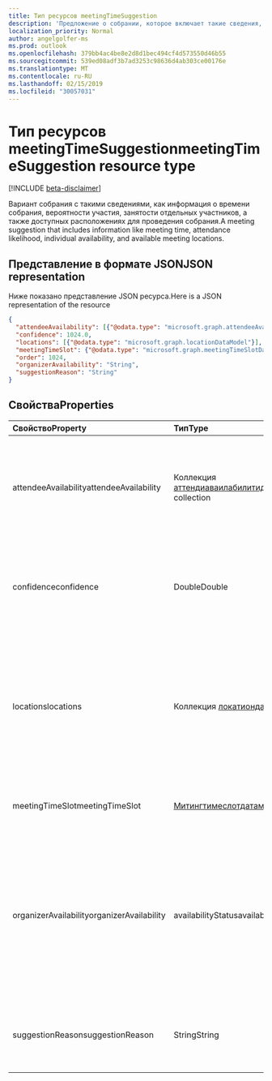 ```yaml
---
title: Тип ресурсов meetingTimeSuggestion
description: 'Предложение о собрании, которое включает такие сведения, как время собрания, вероятность посещения, Индивидуальная '
localization_priority: Normal
author: angelgolfer-ms
ms.prod: outlook
ms.openlocfilehash: 379bb4ac4be8e2d8d1bec494cf4d573550d46b55
ms.sourcegitcommit: 539ed08adf3b7ad3253c98636d4ab303ce00176e
ms.translationtype: MT
ms.contentlocale: ru-RU
ms.lasthandoff: 02/15/2019
ms.locfileid: "30057031"
---
```

# <a name="meetingtimesuggestion-resource-type"></a><span data-ttu-id="77273-103">Тип ресурсов meetingTimeSuggestion</span><span class="sxs-lookup"><span data-stu-id="77273-103">meetingTimeSuggestion resource type</span></span>

[!INCLUDE [beta-disclaimer](../../includes/beta-disclaimer.md)]

<span data-ttu-id="77273-104">Вариант собрания с такими сведениями, как информация о времени собрания, вероятности участия, занятости отдельных участников, а также доступных расположениях для проведения собрания.</span><span class="sxs-lookup"><span data-stu-id="77273-104">A meeting suggestion that includes information like meeting time, attendance likelihood, individual availability, and available meeting locations.</span></span>

## <a name="json-representation"></a><span data-ttu-id="77273-105">Представление в формате JSON</span><span class="sxs-lookup"><span data-stu-id="77273-105">JSON representation</span></span>

<span data-ttu-id="77273-106">Ниже показано представление JSON ресурса.</span><span class="sxs-lookup"><span data-stu-id="77273-106">Here is a JSON representation of the resource</span></span>

<!-- {
  "blockType": "resource",
  "optionalProperties": [

  ],
  "@odata.type": "microsoft.graph.meetingTimeSuggestion"
}-->

```json
{
  "attendeeAvailability": [{"@odata.type": "microsoft.graph.attendeeAvailabilityDataModel"}],
  "confidence": 1024.0,
  "locations": [{"@odata.type": "microsoft.graph.locationDataModel"}],
  "meetingTimeSlot": {"@odata.type": "microsoft.graph.meetingTimeSlotDataModel"},
  "order": 1024,
  "organizerAvailability": "String",
  "suggestionReason": "String"
}

```
## <a name="properties"></a><span data-ttu-id="77273-107">Свойства</span><span class="sxs-lookup"><span data-stu-id="77273-107">Properties</span></span>
| <span data-ttu-id="77273-108">Свойство</span><span class="sxs-lookup"><span data-stu-id="77273-108">Property</span></span>     | <span data-ttu-id="77273-109">Тип</span><span class="sxs-lookup"><span data-stu-id="77273-109">Type</span></span>   |<span data-ttu-id="77273-110">Описание</span><span class="sxs-lookup"><span data-stu-id="77273-110">Description</span></span>|
|:---------------|:--------|:----------|
|<span data-ttu-id="77273-111">attendeeAvailability</span><span class="sxs-lookup"><span data-stu-id="77273-111">attendeeAvailability</span></span>|<span data-ttu-id="77273-112">Коллекция [аттендиаваилабилитидатамодел](attendeeavailabilitydatamodel.md)</span><span class="sxs-lookup"><span data-stu-id="77273-112">[attendeeAvailabilityDataModel](attendeeavailabilitydatamodel.md) collection</span></span>|<span data-ttu-id="77273-113">Массив, показывающий состояние занятости каждого участника для этого варианта собрания.</span><span class="sxs-lookup"><span data-stu-id="77273-113">An array that shows the availability status of each attendee for this meeting suggestion.</span></span>|
|<span data-ttu-id="77273-114">confidence</span><span class="sxs-lookup"><span data-stu-id="77273-114">confidence</span></span>|<span data-ttu-id="77273-115">Double</span><span class="sxs-lookup"><span data-stu-id="77273-115">Double</span></span>|<span data-ttu-id="77273-116">Процент вероятности того, что все участники будут присутствовать на собрании.</span><span class="sxs-lookup"><span data-stu-id="77273-116">A percentage that represents the likelhood of all the attendees attending.</span></span>|
|<span data-ttu-id="77273-117">locations</span><span class="sxs-lookup"><span data-stu-id="77273-117">locations</span></span>|<span data-ttu-id="77273-118">Коллекция [локатиондатамодел](locationdatamodel.md)</span><span class="sxs-lookup"><span data-stu-id="77273-118">[locationDataModel](locationdatamodel.md) collection</span></span>|<span data-ttu-id="77273-119">Массив, в котором указано имя и географические данные каждого расположения для проведения этого варианта собрания.</span><span class="sxs-lookup"><span data-stu-id="77273-119">An array that specifies the name and geographic location of each meeting location for this meeting suggestion.</span></span>|
|<span data-ttu-id="77273-120">meetingTimeSlot</span><span class="sxs-lookup"><span data-stu-id="77273-120">meetingTimeSlot</span></span>|[<span data-ttu-id="77273-121">Митингтимеслотдатамодел</span><span class="sxs-lookup"><span data-stu-id="77273-121">meetingTimeSlotDataModel</span></span>](meetingtimeslotdatamodel.md)|<span data-ttu-id="77273-122">Период времени, предложенный для собрания.</span><span class="sxs-lookup"><span data-stu-id="77273-122">A time period suggested for the meeting.</span></span>|
|<span data-ttu-id="77273-123">organizerAvailability</span><span class="sxs-lookup"><span data-stu-id="77273-123">organizerAvailability</span></span>|<span data-ttu-id="77273-124">availabilityStatus</span><span class="sxs-lookup"><span data-stu-id="77273-124">availabilityStatus</span></span>| <span data-ttu-id="77273-p101">Доступность организатора собрания для этого варианта собрания. Возможные значения: `free`, `tentative`, `busy`, `oof`, `workingElsewhere`, `unknown`.</span><span class="sxs-lookup"><span data-stu-id="77273-p101">Availability of the meeting organizer for this meeting suggestion. Possible values are: `free`, `tentative`, `busy`, `oof`, `workingElsewhere`, `unknown`.</span></span>|
|<span data-ttu-id="77273-127">suggestionReason</span><span class="sxs-lookup"><span data-stu-id="77273-127">suggestionReason</span></span>|<span data-ttu-id="77273-128">String</span><span class="sxs-lookup"><span data-stu-id="77273-128">String</span></span>|<span data-ttu-id="77273-129">Обоснование предложенного времени для проведения собрания.</span><span class="sxs-lookup"><span data-stu-id="77273-129">Reason for suggesting the meeting time.</span></span>|

<!-- uuid: 8fcb5dbc-d5aa-4681-8e31-b001d5168d79
2015-10-25 14:57:30 UTC -->
<!--
{
  "type": "#page.annotation",
  "description": "meetingTimeSuggestion resource",
  "keywords": "",
  "section": "documentation",
  "tocPath": "",
  "suppressions": [
    "Error: /api-reference/beta/resources/meetingtimesuggestion.md:\r\n      Exception processing links.\r\n    System.ArgumentException: Link Definition was null. Link text: !INCLUDE [beta-disclaimer](../../includes/beta-disclaimer.md)\r\n      at ApiDoctor.Validation.DocFile.get_LinkDestinations()\r\n      at ApiDoctor.Validation.DocSet.ValidateLinks(Boolean includeWarnings, String[] relativePathForFiles, IssueLogger issues, Boolean requireFilenameCaseMatch, Boolean printOrphanedFiles)"
  ]
}
-->

